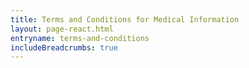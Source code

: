 ```yaml
---
title: Terms and Conditions for Medical Information
layout: page-react.html
entryname: terms-and-conditions
includeBreadcrumbs: true
---
```

